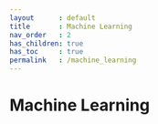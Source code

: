 ```yaml
---
layout      : default
title       : Machine Learning
nav_order   : 2
has_children: true
has_toc     : true
permalink   : /machine_learning
---
```


# Machine Learning
